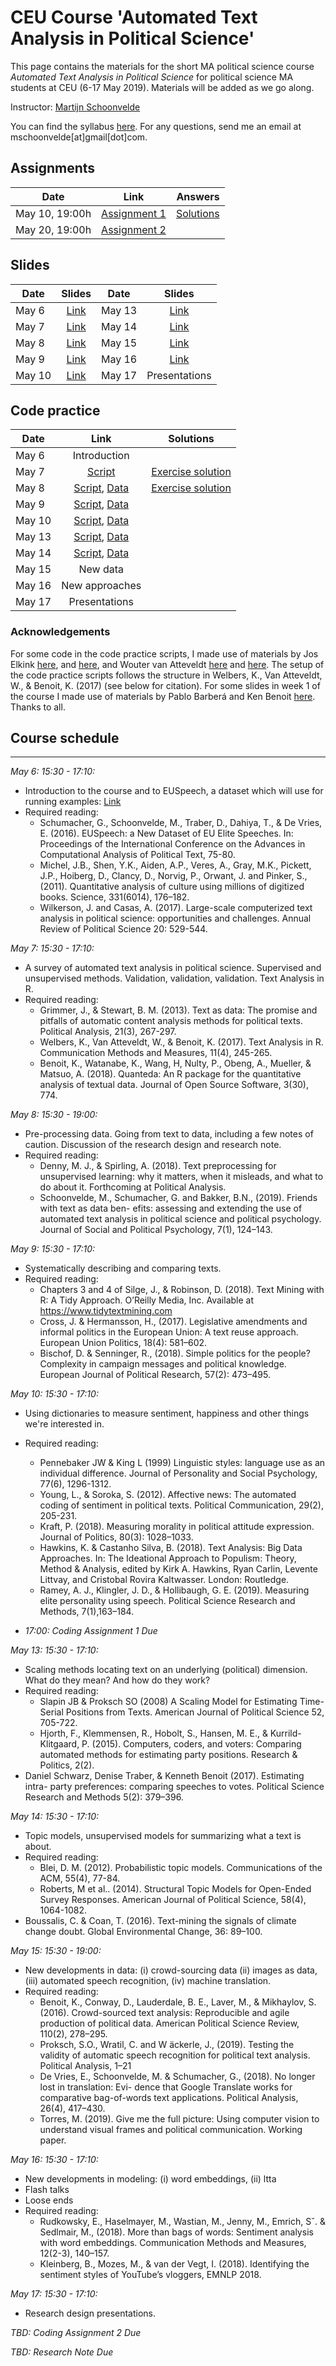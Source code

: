 # CEU Course 'Automated Text Analysis in Political Science'

This page contains the materials for the short MA political science course *Automated Text Analysis in Political Science* for political science MA students at CEU (6-17 May 2019). Materials will be added as we go along.

Instructor: [Martijn Schoonvelde](http://mschoonvelde.com)

You can find the syllabus [here](Syllabus_CEU.pdf). For any questions, send me an email at mschoonvelde[at]gmail[dot]com.

## Assignments

| Date        | Link           | Answers  |
| ------------- |:-------------:|  -------------:|
| May  10, 19:00h   | [Assignment 1](Assignments/Assignment_1.zip) | [Solutions](Solutions/Assignment_1_Answer.pdf) |
| May  20, 19:00h   | [Assignment 2](Assignments/Assignment_2.zip) | |

## Slides
| Date        | Slides           |  Date        | Slides           |
| ------------- |:-------------:| ------------- |:-------------:|
| May  6   | [Link](Slides/Slides_May_6.pdf) | May  13   | [Link](Slides/Slides_May_13.pdf)|
| May  7   | [Link](Slides/Slides_May_7.pdf) | May  14   | [Link](Slides/Slides_May_14.pdf)|
| May  8   | [Link](Slides/Slides_May_8.pdf) | May  15   | [Link](Slides/Slides_May_15.pdf)|
| May  9   | [Link](Slides/Slides_May_9.pdf)  | May  16   | [Link](Slides/Slides_May_16.pdf)|
| May  10   | [Link](Slides/Slides_May_10.pdf)| May  17   |  Presentations |


## Code practice
| Date        | Link           | Solutions           |    
| ------------- |:-------------:|:-------------:|
| May  6   | Introduction |  |
| May  7   | [Script](Code_Practice/String_Operations.pdf) | [Exercise solution](Solutions/String_Operations_Answer.pdf) |
| May  8   | [Script](Code_Practice/Data_to_DFM.pdf), [Data](Data/speeches_uk.csv.zip) |  [Exercise solution](Solutions/Data_to_DFM_Answer.pdf) |
| May  9   | [Script](Code_Practice/Describing_Text.pdf), [Data](Data/speeches_uk.csv.zip)|  |
| May  10   | [Script](Code_Practice/Dictionaries_and_Supervised_ML.pdf), [Data](Data/speeches_uk.csv.zip)|  |
| May  13   | [Script](Code_Practice/Scaling.pdf), [Data](Data/speeches_ep.csv.zip)|  |
| May  14   | [Script](Code_Practice/Topic_Models.pdf), [Data](Data/speeches_ep.csv.zip)|  |
| May  15   |  New data  |
| May  16   | New approaches  |
| May  17  | Presentations | |

### Acknowledgements

For some code in the code practice scripts, I made use of materials by Jos Elkink [here](http://www.joselkink.net/files/POL30430_Spring_2017_lab11.html), and [here](http://www.joselkink.net/files/POL30430_Spring_2017_lab12.html), and Wouter van Atteveldt [here](http://vanatteveldt.com/ccs_lda/) and [here](http://vanatteveldt.com/learningr/). The setup of the code practice scripts follows the structure in Welbers, K., Van Atteveldt, W., & Benoit, K. (2017) (see below for citation). For some slides in week 1 of the course I made use of materials by Pablo Barberá and Ken Benoit [here](https://lse-my459.github.io/). Thanks to all.

## Course schedule
----

*May 6: 15:30 - 17:10:*

* Introduction to the course and to EUSpeech, a dataset which will use for running examples: [Link](https://dataverse.harvard.edu/dataverse/euspeech)
* Required reading:
	* Schumacher, G., Schoonvelde, M., Traber, D., Dahiya, T., & De Vries, E. (2016). EUSpeech: a New Dataset of EU Elite Speeches. In: Proceedings of the International Conference on the Advances in Computational Analysis of Political Text, 75-80.
	* Michel, J.B., Shen, Y.K., Aiden, A.P., Veres, A., Gray, M.K., Pickett, J.P., Hoiberg, D., Clancy, D., Norvig, P., Orwant, J. and Pinker, S., (2011). Quantitative analysis of culture using millions of digitized books. Science, 331(6014), 176–182.
	* Wilkerson, J. and Casas, A. (2017). Large-scale computerized text analysis in political science: opportunities and challenges. Annual Review of Political Science 20: 529-544.

*May 7: 15:30 - 17:10:*

* A survey of automated text analysis in political science. Supervised and unsupervised methods. Validation, validation, validation. Text Analysis in R.
* Required reading:
	* Grimmer, J., & Stewart, B. M. (2013). Text as data: The promise and pitfalls of automatic content analysis methods for political texts. Political Analysis, 21(3), 267-297.
	* Welbers, K., Van Atteveldt, W., & Benoit, K. (2017). Text Analysis in R. Communication Methods and Measures, 11(4), 245-265.
	* Benoit, K., Watanabe, K., Wang, H, Nulty, P., Obeng, A., Mueller, & Matsuo, A. (2018). Quanteda: An R package for the quantitative analysis of textual data. Journal of Open Source Software, 3(30), 774.

*May 8: 15:30 - 19:00:*
* Pre-processing data. Going from text to data, including a few notes of caution. Discussion of the research design and research note.
* Required reading:
	* Denny, M. J., & Spirling, A. (2018). Text preprocessing for unsupervised learning: why it matters, when it misleads, and what to do about it. Forthcoming at Political Analysis.
	* Schoonvelde, M., Schumacher, G. and Bakker, B.N., (2019). Friends with text as data ben- efits: assessing and extending the use of automated text analysis in political science and political psychology. Journal of Social and Political Psychology, 7(1), 124–143.

*May 9: 15:30 - 17:10:*
* Systematically describing and comparing texts.
* Required reading:
	* Chapters 3 and 4 of Silge, J., & Robinson, D. (2018). Text Mining with R: A Tidy Approach. O’Reilly Media, Inc. Available at https://www.tidytextmining.com
	* Cross, J. & Hermansson, H., (2017). Legislative amendments and informal politics in the European Union: A text reuse approach. European Union Politics, 18(4): 581–602.
 	* Bischof, D. & Senninger, R., (2018). Simple politics for the people? Complexity in campaign messages and political knowledge. European Journal of Political Research, 57(2): 473–495.

*May 10: 15:30 - 17:10:*
* Using dictionaries to measure sentiment, happiness and other things we're interested in.
* Required reading:
	* Pennebaker JW & King L (1999) Linguistic styles: language use as an individual difference. Journal of Personality and Social Psychology, 77(6), 1296-1312.
	* Young, L., & Soroka, S. (2012). Affective news: The automated coding of sentiment in political texts. Political Communication, 29(2), 205-231.
	* Kraft, P. (2018). Measuring morality in political attitude expression. Journal of Politics, 80(3): 1028–1033.
	* Hawkins, K. & Castanho Silva, B. (2018). Text Analysis: Big Data Approaches. In: The Ideational Approach to Populism: Theory, Method & Analysis, edited by Kirk A. Hawkins, Ryan Carlin, Levente Littvay, and Cristobal Rovira Kaltwasser. London: Routledge.
	* Ramey, A. J., Klingler, J. D., & Hollibaugh, G. E. (2019). Measuring elite personality using speech. Political Science Research and Methods, 7(1),163–184.

* *17:00: Coding Assignment 1 Due*

*May 13: 15:30 - 17:10:*
* Scaling methods locating text on an underlying (political) dimension. What do they mean? And how do they work?
* Required reading:
	* Slapin JB & Proksch SO (2008) A Scaling Model for Estimating Time-Serial Positions from Texts. American Journal of Political Science 52, 705-722.
	* Hjorth, F., Klemmensen, R., Hobolt, S., Hansen, M. E., & Kurrild-Klitgaard, P. (2015). Computers, coders, and voters: Comparing automated methods for estimating party positions. Research & Politics, 2(2).
* Daniel Schwarz, Denise Traber, & Kenneth Benoit (2017). Estimating intra- 	party preferences: comparing speeches to votes. Political Science Research and Methods 5(2): 379–396.

*May 14: 15:30 - 17:10:*
* Topic models, unsupervised models for summarizing what a text is about.
* Required reading:
	* Blei, D. M. (2012). Probabilistic topic models. Communications of the ACM, 55(4), 77-84.
	* Roberts, M et al.. (2014). Structural Topic Models for Open-Ended Survey Responses. American Journal of Political Science, 58(4), 1064-1082.
* Boussalis, C. & Coan, T. (2016). Text-mining the signals of climate change doubt. Global Environmental Change, 36: 89–100.

*May 15: 15:30 - 19:00:*
* New developments in data: (i) crowd-sourcing data (ii) images as data, (iii) automated speech recognition, (iv) machine translation.
* Required reading:
	* Benoit, K., Conway, D., Lauderdale, B. E., Laver, M., & Mikhaylov, S. (2016). Crowd-sourced text analysis: Reproducible and agile production of political data. American Political Science Review, 110(2), 278–295.
 	* Proksch, S.O., Wratil, C. and W ̈ackerle, J., (2019). Testing the validity of automatic speech recognition for political text analysis. Political Analysis, 1–21
	* De Vries, E., Schoonvelde, M. & Schumacher, G., (2018). No longer lost in translation: Evi- dence that Google Translate works for comparative bag-of-words text applications. Political Analysis, 26(4), 417–430.
	* Torres, M. (2019). Give me the full picture: Using computer vision to understand visual frames and political communication. Working paper.

*May 16: 15:30 - 17:10:*
* New developments in modeling: (i) word embeddings, (ii) ltta
* Flash talks
* Loose ends
* Required reading:
	* Rudkowsky, E., Haselmayer, M., Wastian, M., Jenny, M., Emrich, Sˇ. & Sedlmair, M., (2018). More than bags of words: Sentiment analysis with word embeddings. Communication Methods and Measures, 12(2-3), 140–157.
	* Kleinberg, B., Mozes, M., & van der Vegt, I. (2018). Identifying the sentiment styles of YouTube’s vloggers, EMNLP 2018.

*May 17: 15:30 - 17:10:*
* Research design presentations.

*TBD: Coding Assignment 2 Due*

*TBD: Research Note Due*
